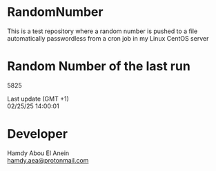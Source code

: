 # RandomNumber    
This is a test repository where a random number is pushed to a file automatically passwordless from a cron job in my Linux CentOS server    
# Random Number of the last run   
5825
      
Last update (GMT +1)    
02/25/25 14:00:01
# Developer    
Hamdy Abou El Anein   
hamdy.aea@protonmail.com
